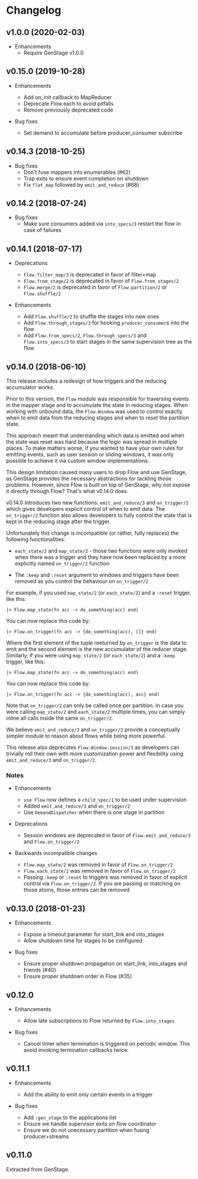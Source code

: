# Changelog

## v1.0.0 (2020-02-03)

  * Enhancements
    * Require GenStage v1.0.0

## v0.15.0 (2019-10-28)

  * Enhancements
    * Add on_init callback to MapReducer
    * Deprecate Flow.each to avoid pitfalls
    * Remove previously deprecated code

  * Bug fixes
    * Set demand to accumulate before producer_consumer subscribe

## v0.14.3 (2018-10-25)

  * Bug fixes
    * Don't fuse mappers into enumerables (#62)
    * Trap exits to ensure event completion on shutdown
    * Fix `flat_map` followed by `emit_and_reduce` (#68)

## v0.14.2 (2018-07-24)

  * Bug fixes
    * Make sure consumers added via `into_specs/3` restart the flow in case of failures

## v0.14.1 (2018-07-17)

  * Deprecations
    * `Flow.filter_map/3` is deprecated in favor of filter+map
    * `Flow.from_stage/2` is deprecated in favor of `Flow.from_stages/2`
    * `Flow.merge/2` is deprecated in favor of `Flow.partition/2` or `Flow.shuffle/2`

  * Enhancements
    * Add `Flow.shuffle/2` to shuffle the stages into new ones
    * Add `Flow.through_stages/3` for hooking `producer_consumer`s into the flow
    * Add `Flow.from_specs/2`, `Flow.through_specs/3` and `Flow.into_specs/3` to start stages in the same supervision tree as the flow

## v0.14.0 (2018-06-10)

This release includes a redesign of how triggers and the reducing accumulator works.

Prior to this version, the `Flow` module was responsible for traversing events in the mapper stage and to accumulate the state in reducing stages. When working with unbound data, the `Flow.Window` was used to control exactly when to emit data from the reducing stages and when to reset the partition state.

This approach meant that understanding which data is emitted and when the state was reset was hard because the logic was spread in multiple places. To make matters worse, if you wanted to have your own rules for emitting events, such as user session or sliding windows, it was only possible to achieve it via custom window implementations.

This design limitation caused many users to drop Flow and use GenStage, as GenStage provides the necessary abstractions for tackling those problems. However, since Flow is built on top of GenStage, why not expose it directly through Flow? That's what v0.14.0 does.

v0.14.0 introduces two new functions: `emit_and_reduce/3` and `on_trigger/2` which gives developers explicit control of when to emit data. The `on_trigger/2` function also allows developers to fully control the state that is kept in the reducing stage after the trigger.

Unfortunately this change is incompatible (or rather, fully replaces) the following functionalities:

  * `each_state/2` and `map_state/2` - those two functions were only invoked when there was a trigger and they have now been replaced by a more explicitly named `on_trigger/2` function

  * The `:keep` and `:reset` argument to windows and triggers have been removed as you control the behaviour on `on_trigger/2`

For example, if you used `map_state/2` (or `each_state/2`) and a `:reset` trigger, like this:

    |> Flow.map_state(fn acc -> do_something(acc) end)

You can now replace this code by:

    |> Flow.on_trigger(fn acc -> {do_something(acc), []} end)

Where the first element of the tuple reeturned by `on_trigger` is the data to emit and the second element is the new accumulator of the reducer stage. Similarly, if you were using `map_state/2` (or `each_state/2`) and a `:keep` trigger, like this:

    |> Flow.map_state(fn acc -> do_something(acc) end)

You can now replace this code by:

    |> Flow.on_trigger(fn acc -> {do_something(acc), acc} end)

Note that `on_trigger/2` can only be called once per partition. In case you were calling `map_state/2` and `each_state/2` multiple times, you can simply inline all calls inside the same `on_trigger/2`.

We believe `emit_and_reduce/3` and `on_trigger/2` provide a conceptually simpler module to reason about flows while being more powerful.

This release also deprecates `Flow.Window.session/3` as developers can trivially roll their own with more customization power and flexibility using `emit_and_reduce/3` and `on_trigger/2`.

### Notes

  * Enhancements
    * `use Flow` now defines a `child_spec/1` to be used under supervision
    * Added `emit_and_reduce/3` and `on_trigger/2`
    * Use `DemandDispatcher` when there is one stage in partition

  * Deprecations
    * Session windows are deprecated in favor of `Flow.emit_and_reduce/3` and `Flow.on_trigger/2`

  * Backwards incompatible changes
    * `Flow.map_state/2` was removed in favor of `Flow.on_trigger/2`
    * `Flow.each_state/2` was removed in favor of `Flow.on_trigger/2`
    * Passing `:keep` or `:reset` to triggers was removed in favor of explicit control via `Flow.on_trigger/2`. If you are passing or matching on those atoms, those entries can be removed

## v0.13.0 (2018-01-23)

  * Enhancements
    * Expose a timeout parameter for start_link and into_stages
    * Allow shutdown time for stages to be configured

  * Bug fixes
    * Ensure proper shutdown propagation on start_link, into_stages and friends (#40)
    * Ensure proper shutdown order in Flow (#35)

## v0.12.0

  * Enhancements
    * Allow late subscriptions to Flow returned by `Flow.into_stages`

  * Bug fixes
    * Cancel timer when termination is triggered on periodic window. This avoid invoking termination callbacks twice.

## v0.11.1

  * Enhancements
    * Add the ability to emit only certain events in a trigger

  * Bug fixes
    * Add `:gen_stage` to the applications list
    * Ensure we handle supervisor exits on flow coordinator
    * Ensure we do not unecessary partition when fusing producer+streams

## v0.11.0

Extracted from GenStage.
